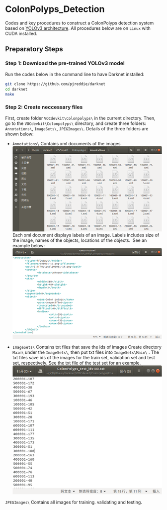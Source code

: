 # ColonPolyps_Detection
Codes and key procedures to construct a ColonPolyps detection system based on [YOLOv3 architecture](https://pjreddie.com/darknet/yolo/). All procedures below are on `Linux` with CUDA installed.
## Preparatory Steps
### Step 1: Download the pre-trained YOLOv3 model
Run the codes below in the command line to have Darknet installed:
```Bash
git clone https://github.com/pjreddie/darknet
cd darknet
make
```
### Step 2: Create neccessary files
First, create folder `VOCdevkit\Colonpolyps\` in the current directory. Then, go to the `VOCdevkit\Colonpolyps\` directory, and create three folders: `Annotations\`, `ImageSets\`, `JPEGImages\`. Details of the three folders are shown below:

* `Annotations\` Contains xml documents of the images
![](https://github.com/Bogerchen/ColonPolyps_Detection/blob/imgs_to_edit_README/Annotations.png)
Each xml document displays labels of an image. Labels includes size of the image, names of the objects, locations of the objects.  See an example below:
![](https://github.com/Bogerchen/ColonPolyps_Detection/blob/imgs_to_edit_README/xml_example.png)

* `ImageSets\` Contains txt files that save the ids of images
Create directory `Main\` under the `ImageSets\`, then put txt files into `ImageSets\Main\` . The txt files save ids of the images for the train set, validation set and test set, respectively. See the txt file of the test set for an example.
![](https://github.com/Bogerchen/ColonPolyps_Detection/blob/imgs_to_edit_README/test_ids.png)

`JPEGImages\` Contains all images for training. validating and testing.
